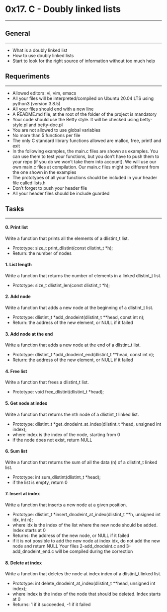 # 0x17. C - Doubly linked lists
***

## General
***
* What is a doubly linked list
* How to use doubly linked lists
* Start to look for the right source of information without too much help

## Requeriments
***
* Allowed editors: vi, vim, emacs
* All your files will be interpreted/compiled on Ubuntu 20.04 LTS using python3 (version 3.8.5)
* All your files should end with a new line
* A README.md file, at the root of the folder of the project is mandatory
* Your code should use the Betty style. It will be checked using betty-style.pl and betty-doc.pl
* You are not allowed to use global variables
* No more than 5 functions per file
* The only C standard library functions allowed are malloc, free, printf and exit
* In the following examples, the main.c files are shown as examples. You can use them to test your functions, but you don’t have to push them to your repo (if you do we won’t take them into account). We will use our own main.c files at compilation. Our main.c files might be different from the one shown in the examples
* The prototypes of all your functions should be included in your header file called lists.h
* Don’t forget to push your header file
* All your header files should be include guarded

## Tasks
***
#### 0. Print list
Write a function that prints all the elements of a dlistint_t list.
* Prototype: size_t print_dlistint(const dlistint_t *h);
* Return: the number of nodes

#### 1. List length
Write a function that returns the number of elements in a linked dlistint_t list.
* Prototype: size_t dlistint_len(const dlistint_t *h);

#### 2. Add node
Write a function that adds a new node at the beginning of a dlistint_t list.
* Prototype: dlistint_t *add_dnodeint(dlistint_t **head, const int n);
* Return: the address of the new element, or NULL if it failed

#### 3. Add node at the end
Write a function that adds a new node at the end of a dlistint_t list.
* Prototype: dlistint_t *add_dnodeint_end(dlistint_t **head, const int n);
* Return: the address of the new element, or NULL if it failed

#### 4. Free list
Write a function that frees a dlistint_t list.
* Prototype: void free_dlistint(dlistint_t *head);

#### 5. Get node at index
Write a function that returns the nth node of a dlistint_t linked list.
* Prototype: dlistint_t *get_dnodeint_at_index(dlistint_t *head, unsigned int index);
* where index is the index of the node, starting from 0
* if the node does not exist, return NULL

#### 6. Sum list
Write a function that returns the sum of all the data (n) of a dlistint_t linked list.
* Prototype: int sum_dlistint(dlistint_t *head);
* if the list is empty, return 0

#### 7. Insert at index
Write a function that inserts a new node at a given position.
* Prototype: dlistint_t *insert_dnodeint_at_index(dlistint_t **h, unsigned int idx, int n);
* where idx is the index of the list where the new node should be added. Index starts at 0
* Returns: the address of the new node, or NULL if it failed
* if it is not possible to add the new node at index idx, do not add the new node and return NULL
Your files 2-add_dnodeint.c and 3-add_dnodeint_end.c will be compiled during the correction

#### 8. Delete at index
Write a function that deletes the node at index index of a dlistint_t linked list.
* Prototype: int delete_dnodeint_at_index(dlistint_t **head, unsigned int index);
* where index is the index of the node that should be deleted. Index starts at 0
* Returns: 1 if it succeeded, -1 if it failed
